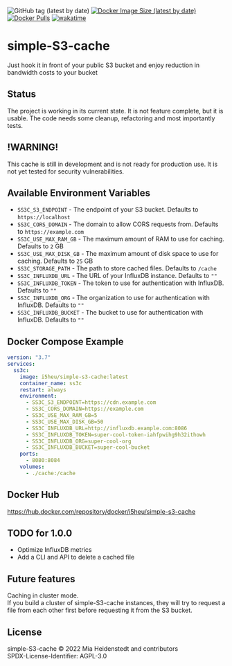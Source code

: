 ![GitHub tag (latest by date)](https://img.shields.io/github/v/tag/i5heu/simple-S3-cache)
[![Docker Image Size (latest by date)](https://img.shields.io/docker/image-size/i5heu/simple-s3-cache)](https://hub.docker.com/repository/docker/i5heu/simple-s3-cache)
[![Docker Pulls](https://img.shields.io/docker/pulls/i5heu/simple-s3-cache)](https://hub.docker.com/repository/docker/i5heu/simple-s3-cache)
[![wakatime](https://wakatime.com/badge/github/i5heu/simple-S3-cache.svg)](https://wakatime.com/badge/github/i5heu/simple-S3-cache)

# simple-S3-cache
Just hook it in front of your public S3 bucket and enjoy reduction in bandwidth costs to your bucket

## Status
The project is working in its current state. It is not feature complete, but it is usable.
The code needs some cleanup, refactoring and most importantly tests.

## !WARNING!
This cache is still in development and is not ready for production use. It is not yet tested for security vulnerabilities.

## Available Environment Variables
* `SS3C_S3_ENDPOINT` - The endpoint of your S3 bucket. Defaults to `https://localhost`
* `SS3C_CORS_DOMAIN` - The domain to allow CORS requests from. Defaults to `https://example.com`
* `SS3C_USE_MAX_RAM_GB` - The maximum amount of RAM to use for caching. Defaults to `2` GB
* `SS3C_USE_MAX_DISK_GB` - The maximum amount of disk space to use for caching. Defaults to `25` GB
* `SS3C_STORAGE_PATH` - The path to store cached files. Defaults to `/cache`
* `SS3C_INFLUXDB_URL` - The URL of your InfluxDB instance. Defaults to `""`
* `SS3C_INFLUXDB_TOKEN` - The token to use for authentication with InfluxDB. Defaults to `""`
* `SS3C_INFLUXDB_ORG` - The organization to use for authentication with InfluxDB. Defaults to `""`
* `SS3C_INFLUXDB_BUCKET` - The bucket to use for authentication with InfluxDB. Defaults to `""`

## Docker Compose Example
```yaml
version: "3.7"
services:
  ss3c:
    image: i5heu/simple-s3-cache:latest
    container_name: ss3c
    restart: always
    environment:
      - SS3C_S3_ENDPOINT=https://cdn.example.com
      - SS3C_CORS_DOMAIN=https://example.com
      - SS3C_USE_MAX_RAM_GB=5
      - SS3C_USE_MAX_DISK_GB=50
      - SS3C_INFLUXDB_URL=http://influxdb.example.com:8086
      - SS3C_INFLUXDB_TOKEN=super-cool-token-iahfpwihg9h32ithowh
      - SS3C_INFLUXDB_ORG=super-cool-org
      - SS3C_INFLUXDB_BUCKET=super-cool-bucket
    ports:
      - 8080:8084
    volumes:
      - ./cache:/cache
```

## Docker Hub
https://hub.docker.com/repository/docker/i5heu/simple-s3-cache

## TODO for 1.0.0
- Optimize InfluxDB metrics
- Add a CLI and API to delete a cached file

## Future features 

Caching in cluster mode.  
If you build a cluster of simple-S3-cache instances, they will try to request a file from each other first before requesting it from the S3 bucket.  

## License
simple-S3-cache © 2022 Mia Heidenstedt and contributors   
SPDX-License-Identifier: AGPL-3.0  
